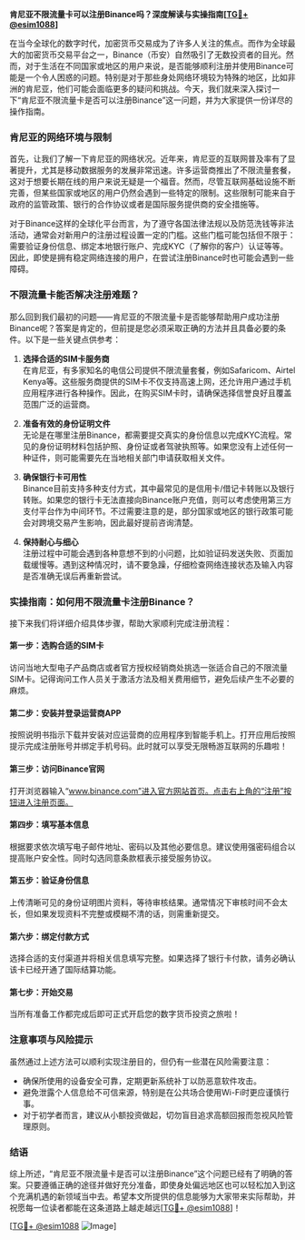 **肯尼亚不限流量卡可以注册Binance吗？深度解读与实操指南[[TG💪+ @esim1088](https://t.me/s/esim1088)]**

在当今全球化的数字时代，加密货币交易成为了许多人关注的焦点。而作为全球最大的加密货币交易平台之一，Binance（币安）自然吸引了无数投资者的目光。然而，对于生活在不同国家或地区的用户来说，是否能够顺利注册并使用Binance可能是一个令人困惑的问题。特别是对于那些身处网络环境较为特殊的地区，比如非洲的肯尼亚，他们可能会面临更多的疑问和挑战。今天，我们就来深入探讨一下“肯尼亚不限流量卡是否可以注册Binance”这一问题，并为大家提供一份详尽的操作指南。

### 肯尼亚的网络环境与限制

首先，让我们了解一下肯尼亚的网络状况。近年来，肯尼亚的互联网普及率有了显著提升，尤其是移动数据服务的发展非常迅速。许多运营商推出了不限流量套餐，这对于想要长期在线的用户来说无疑是一个福音。然而，尽管互联网基础设施不断完善，但某些国家或地区的用户仍然会遇到一些特定的限制。这些限制可能来自于政府的监管政策、银行的合作协议或者是国际服务提供商的安全措施等。

对于Binance这样的全球化平台而言，为了遵守各国法律法规以及防范洗钱等非法活动，通常会对新用户的注册过程设置一定的门槛。这些门槛可能包括但不限于：需要验证身份信息、绑定本地银行账户、完成KYC（了解你的客户）认证等等。因此，即使是拥有稳定网络连接的用户，在尝试注册Binance时也可能会遇到一些障碍。

### 不限流量卡能否解决注册难题？

那么回到我们最初的问题——肯尼亚的不限流量卡是否能够帮助用户成功注册Binance呢？答案是肯定的，但前提是您必须采取正确的方法并且具备必要的条件。以下是一些关键点供参考：

1. **选择合适的SIM卡服务商**  
   在肯尼亚，有多家知名的电信公司提供不限流量套餐，例如Safaricom、Airtel Kenya等。这些服务商提供的SIM卡不仅支持高速上网，还允许用户通过手机应用程序进行各种操作。因此，在购买SIM卡时，请确保选择信誉良好且覆盖范围广泛的运营商。

2. **准备有效的身份证明文件**  
   无论是在哪里注册Binance，都需要提交真实的身份信息以完成KYC流程。常见的身份证明材料包括护照、身份证或者驾驶执照等。如果您没有上述任何一种证件，则可能需要先在当地相关部门申请获取相关文件。

3. **确保银行卡可用性**  
   Binance目前支持多种支付方式，其中最常见的是信用卡/借记卡转账以及银行转账。如果您的银行卡无法直接向Binance账户充值，则可以考虑使用第三方支付平台作为中间环节。不过需要注意的是，部分国家或地区的银行政策可能会对跨境交易产生影响，因此最好提前咨询清楚。

4. **保持耐心与细心**  
   注册过程中可能会遇到各种意想不到的小问题，比如验证码发送失败、页面加载缓慢等。遇到这种情况时，请不要急躁，仔细检查网络连接状态及输入内容是否准确无误后再重新尝试。

### 实操指南：如何用不限流量卡注册Binance？

接下来我们将详细介绍具体步骤，帮助大家顺利完成注册流程：

#### 第一步：选购合适的SIM卡
访问当地大型电子产品商店或者官方授权经销商处挑选一张适合自己的不限流量SIM卡。记得询问工作人员关于激活方法及相关费用细节，避免后续产生不必要的麻烦。

#### 第二步：安装并登录运营商APP
按照说明书指示下载并安装对应运营商的应用程序到智能手机上。打开应用后按照提示完成注册账号并绑定手机号码。此时就可以享受无限畅游互联网的乐趣啦！

#### 第三步：访问Binance官网
打开浏览器输入“www.binance.com”进入官方网站首页。点击右上角的“注册”按钮进入注册页面。

#### 第四步：填写基本信息
根据要求依次填写电子邮件地址、密码以及其他必要信息。建议使用强密码组合以提高账户安全性。同时勾选同意条款框表示接受服务协议。

#### 第五步：验证身份信息
上传清晰可见的身份证明图片资料，等待审核结果。通常情况下审核时间不会太长，但如果发现资料不完整或模糊不清的话，则需重新提交。

#### 第六步：绑定付款方式
选择合适的支付渠道并将相关信息填写完整。如果选择了银行卡付款，请务必确认该卡已经开通了国际结算功能。

#### 第七步：开始交易
当所有准备工作都完成后即可正式开启您的数字货币投资之旅啦！

### 注意事项与风险提示

虽然通过上述方法可以顺利实现注册目的，但仍有一些潜在风险需要注意：
- 确保所使用的设备安全可靠，定期更新系统补丁以防恶意软件攻击。
- 避免泄露个人信息给不可信来源，特别是在公共场合使用Wi-Fi时更应谨慎行事。
- 对于初学者而言，建议从小额投资做起，切勿盲目追求高额回报而忽视风险管理原则。

### 结语

综上所述，“肯尼亚不限流量卡是否可以注册Binance”这个问题已经有了明确的答案。只要遵循正确的途径并做好充分准备，即使身处偏远地区也可以轻松加入到这个充满机遇的新领域当中去。希望本文所提供的信息能够为大家带来实际帮助，并祝愿每一位读者都能在这条道路上越走越远[[TG💪+ @esim1088](https://t.me/s/esim1088)]！

[[TG💪+ @esim1088](https://t.me/s/esim1088) ![Image](https://i.postimg.cc/4NQfJmqS/Snipaste-2025-05-13-00-14-12.png)]